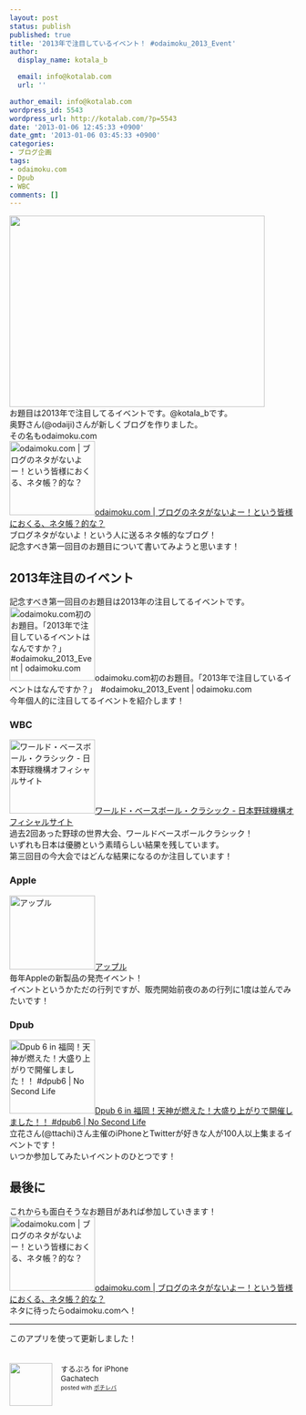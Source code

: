 ```yaml
---
layout: post
status: publish
published: true
title: '2013年で注目しているイベント！ #odaimoku_2013_Event'
author:
  display_name: kotala_b

  email: info@kotalab.com
  url: ''

author_email: info@kotalab.com
wordpress_id: 5543
wordpress_url: http://kotalab.com/?p=5543
date: '2013-01-06 12:45:33 +0900'
date_gmt: '2013-01-06 03:45:33 +0900'
categories:
- ブログ企画
tags:
- odaimoku.com
- Dpub
- WBC
comments: []
---
```

<p><img alt="" src="http://kotalab.com/wp-content/uploads/slooProImg_20130106124750.png" width="448" height="336" /><br />
お題目は2013年で注目してるイベントです。@kotala_bです。<br />
奥野さん(@odaiji)さんが新しくブログを作りました。<br />
その名もodaimoku.com<br />
<a href="http://odaimoku.com/" target="_blank"><img  class="alignleft" src="http://capture.heartrails.com/150x130?http://odaimoku.com/" alt="odaimoku.com | ブログのネタがないよー！という皆様におくる、ネタ帳？的な？" width="150" height="130" /></a><a href="http://odaimoku.com/" target="_blank">odaimoku.com | ブログのネタがないよー！という皆様におくる、ネタ帳？的な？</a><span class="removed_link" title="http://b.hatena.ne.jp/entry/http://odaimoku.com/"><img border="0" src="http://b.hatena.ne.jp/entry/image/http://odaimoku.com/" alt="" /></span><br style="clear:both;" />ブログネタがないよ！という人に送るネタ帳的なブログ！<br />
記念すべき第一回目のお題目について書いてみようと思います！<br />
<!--more--></p>
<h2>2013年注目のイベント</h2>
<p>記念すべき第一回目のお題目は2013年の注目してるイベントです。<br />
<span class="removed_link" title="http://odaimoku.com/2013/01/05/odaimoku-com%e5%88%9d%e3%81%ae%e3%81%8a%e9%a1%8c%e7%9b%ae%e3%80%82/"><img  class="alignleft" src="http://capture.heartrails.com/150x130?http://odaimoku.com/2013/01/05/odaimoku-com%e5%88%9d%e3%81%ae%e3%81%8a%e9%a1%8c%e7%9b%ae%e3%80%82/" alt="odaimoku.com初のお題目。「2013年で注目しているイベントはなんですか？」　#odaimoku_2013_Event | odaimoku.com" width="150" height="130" /></span><span class="removed_link" title="http://odaimoku.com/2013/01/05/odaimoku-com%e5%88%9d%e3%81%ae%e3%81%8a%e9%a1%8c%e7%9b%ae%e3%80%82/">odaimoku.com初のお題目。「2013年で注目しているイベントはなんですか？」　#odaimoku_2013_Event | odaimoku.com</span><span class="removed_link" title="http://b.hatena.ne.jp/entry/http://odaimoku.com/2013/01/05/odaimoku-com%e5%88%9d%e3%81%ae%e3%81%8a%e9%a1%8c%e7%9b%ae%e3%80%82/"><img border="0" src="http://b.hatena.ne.jp/entry/image/http://odaimoku.com/2013/01/05/odaimoku-com%e5%88%9d%e3%81%ae%e3%81%8a%e9%a1%8c%e7%9b%ae%e3%80%82/" alt="" /></span><br style="clear:both;" />今年個人的に注目してるイベントを紹介します！</p>
<h3>WBC</h3>
<p><a href="http://www.npb.or.jp/wbc/" target="_blank"><img  class="alignleft" src="http://capture.heartrails.com/150x130?http://www.npb.or.jp/wbc/" alt="ワールド・ベースボール・クラシック - 日本野球機構オフィシャルサイト" width="150" height="130" /></a><a href="http://www.npb.or.jp/wbc/" target="_blank">ワールド・ベースボール・クラシック - 日本野球機構オフィシャルサイト</a><a href="http://b.hatena.ne.jp/entry/http://www.npb.or.jp/wbc/" target="_blank"><img border="0" src="http://b.hatena.ne.jp/entry/image/http://www.npb.or.jp/wbc/" alt="" /></a><br style="clear:both;" />過去2回あった野球の世界大会、ワールドベースボールクラシック！<br />
いずれも日本は優勝という素晴らしい結果を残しています。<br />
第三回目の今大会ではどんな結果になるのか注目しています！</p>
<h3>Apple</h3>
<p><a href="http://www.apple.com/jp/" target="_blank"><img  class="alignleft" src="http://capture.heartrails.com/150x130?http://www.apple.com/jp/" alt="アップル" width="150" height="130" /></a><a href="http://www.apple.com/jp/" target="_blank">アップル</a><a href="http://b.hatena.ne.jp/entry/http://www.apple.com/jp/" target="_blank"><img border="0" src="http://b.hatena.ne.jp/entry/image/http://www.apple.com/jp/" alt="" /></a><br style="clear:both;" />毎年Appleの新製品の発売イベント！<br />
イベントというかただの行列ですが、販売開始前夜のあの行列に1度は並んでみたいです！</p>
<h3>Dpub</h3>
<p><a href="http://www.ttcbn.net/no_second_life/archives/26280" target="_blank"><img  class="alignleft" src="http://capture.heartrails.com/150x130?http://www.ttcbn.net/no_second_life/archives/26280" alt="Dpub 6 in 福岡！天神が燃えた！大盛り上がりで開催しました！！ #dpub6 | No Second Life" width="150" height="130" /></a><a href="http://www.ttcbn.net/no_second_life/archives/26280" target="_blank">Dpub 6 in 福岡！天神が燃えた！大盛り上がりで開催しました！！ #dpub6 | No Second Life</a><a href="http://b.hatena.ne.jp/entry/http://www.ttcbn.net/no_second_life/archives/26280" target="_blank"><img border="0" src="http://b.hatena.ne.jp/entry/image/http://www.ttcbn.net/no_second_life/archives/26280" alt="" /></a><br style="clear:both;" />立花さん(@ttachi)さん主催のiPhoneとTwitterが好きな人が100人以上集まるイベントです！<br />
いつか参加してみたいイベントのひとつです！</p>
<h2>最後に</h2>
<p>これからも面白そうなお題目があれば参加していきます！<br />
<a href="http://odaimoku.com/" target="_blank"><img  class="alignleft" src="http://capture.heartrails.com/150x130?http://odaimoku.com/" alt="odaimoku.com | ブログのネタがないよー！という皆様におくる、ネタ帳？的な？" width="150" height="130" /></a><a href="http://odaimoku.com/" target="_blank">odaimoku.com | ブログのネタがないよー！という皆様におくる、ネタ帳？的な？</a><span class="removed_link" title="http://b.hatena.ne.jp/entry/http://odaimoku.com/"><img border="0" src="http://b.hatena.ne.jp/entry/image/http://odaimoku.com/" alt="" /></span><br style="clear:both;" />ネタに待ったらodaimoku.comへ！</p>
<hr>
<p>このアプリを使って更新しました！</p>
<div class="pochireba" style="text-align:left;font-size:small;padding:20px 0;/zoom: 1;overflow: hidden;"><span class="removed_link" title="http://click.linksynergy.com/fs-bin/click?id=d2yYUp776R4&amp;subid=&amp;offerid=94348.1&amp;type=3&amp;tmpid=3910&amp;RD_PARM1=http%253A%252F%252Fitunes.apple.com%252Fjp%252Fapp%252Fsurupuro-for-iphone%252Fid436676299%253Fmt%253D8%2526uo%253D4"><img src="http://a1.mzstatic.com/us/r1000/065/Purple/v4/4c/c6/a8/4cc6a855-cc5c-34ed-0436-36e219eafb81/mzl.xejvrijs.jpg" width="75" height="75" style="float:left;margin:0 15px 0 0;" class="pochi_img" ></span>
<div class="pochi_info" style="text-align:left;/zoom: 1;overflow: hidden;">
<div class="pochi_name"><span class="removed_link" title="http://click.linksynergy.com/fs-bin/click?id=d2yYUp776R4&amp;subid=&amp;offerid=94348.1&amp;type=3&amp;tmpid=3910&amp;RD_PARM1=http%253A%252F%252Fitunes.apple.com%252Fjp%252Fapp%252Fsurupuro-for-iphone%252Fid436676299%253Fmt%253D8%2526uo%253D4">するぷろ for iPhone</span></div>
<div class="pochi_seller"><span class="removed_link" title="http://click.linksynergy.com/fs-bin/click?id=d2yYUp776R4&amp;subid=&amp;offerid=94348.1&amp;type=3&amp;tmpid=3910&amp;RD_PARM1=http%253A%252F%252Fitunes.apple.com%252Fjp%252Fartist%252Fgachatech%252Fid358731102%253Fuo%253D4">Gachatech</span></div>
<div class="pochi_post" style="font-size:x-small;">posted with <a href="http://pochireba.com" target="_blank">ポチレバ</a></div>
</div>
<div class="pochireba-footer" style="clear: left"></div>
</div>
